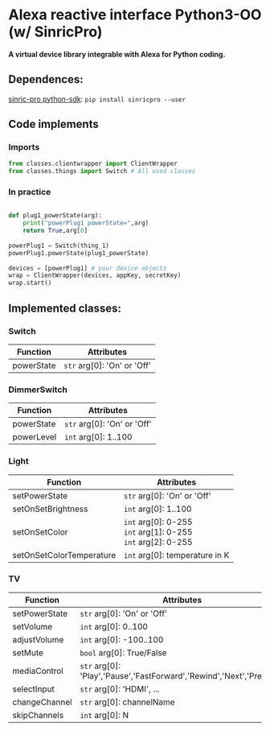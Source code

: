 # Alexa reactive interface Python3-OO (w/ SinricPro)
**A virtual device library integrable with Alexa for Python coding.**

## Dependences:
[sinric-pro python-sdk](https://github.com/sinricpro/python-sdk): `pip install sinricpro --user`
## Code implements
### Imports
```python
from classes.clientwrapper import ClientWrapper
from classes.things import Switch # All used classes
```

### In practice
```python

def plug1_powerState(arg):
    print("powerPlug1 powerState=",arg)
    return True,arg[0]
    
powerPlug1 = Switch(thing_1)
powerPlug1.powerState(plug1_powerState)
    
devices = [powerPlug1] # your device objects
wrap = ClientWrapper(devices, appKey, secretKey)
wrap.start()
```

## Implemented classes:

### Switch
| Function | Attributes |
| --- | --- |
| powerState | `str` arg[0]: 'On' or 'Off' |

### DimmerSwitch
| Function | Attributes |
| --- | --- |
| powerState | `str` arg[0]: 'On' or 'Off' |
| powerLevel | `int` arg[0]: 1..100 |

### Light
| Function | Attributes |
| --- | --- |
| setPowerState | `str` arg[0]: 'On' or 'Off' |
| setOnSetBrightness | `int` arg[0]: 1..100 |
| setOnSetColor | `int` arg[0]: 0-255<br>`int` arg[1]: 0-255<br>`int` arg[2]: 0-255  |
| setOnSetColorTemperature | `int` arg[0]: temperature in K |

### TV
| Function | Attributes |
| --- | --- |
| setPowerState | `str` arg[0]: 'On' or 'Off' |
| setVolume | `int` arg[0]: 0..100 |
| adjustVolume | `int` arg[0]: -100..100 |
| setMute | `bool` arg[0]: True/False |
| mediaControl | `str` arg[0]: 'Play','Pause','FastForward','Rewind','Next','Previous' |
| selectInput | `str` arg[0]: 'HDMI', ... |
| changeChannel | `str` arg[0]: channelName |
| skipChannels | `int` arg[0]: N |